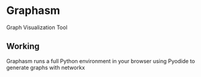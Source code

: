 # Graphasm
Graph Visualization Tool
## Working
Graphasm runs a full Python environment in your browser using Pyodide to generate graphs with networkx
